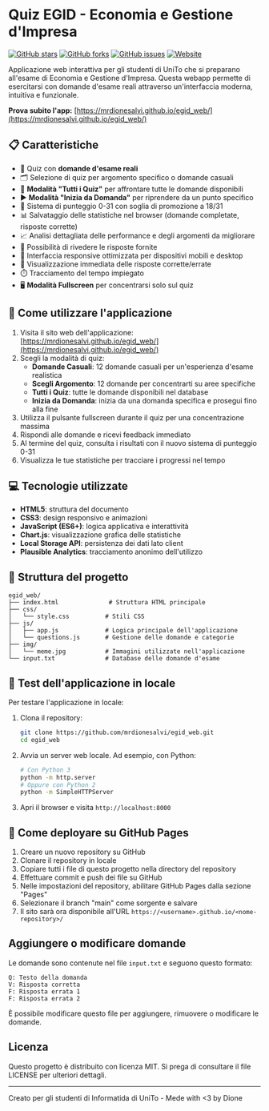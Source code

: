 # Quiz EGID - Economia e Gestione d'Impresa

[![GitHub stars](https://img.shields.io/github/stars/mrdionesalvi/egid_web)](https://github.com/mrdionesalvi/egid_web/stargazers)
[![GitHub forks](https://img.shields.io/github/forks/mrdionesalvi/egid_web)](https://github.com/mrdionesalvi/egid_web/network)
[![GitHub issues](https://img.shields.io/github/issues/mrdionesalvi/egid_web)](https://github.com/mrdionesalvi/egid_web/issues)
[![Website](https://img.shields.io/website?url=https%3A%2F%2Fmrdionesalvi.github.io%2Fegid_web%2F)](https://mrdionesalvi.github.io/egid_web/)

Applicazione web interattiva per gli studenti di UniTo che si preparano all'esame di Economia e Gestione d'Impresa. Questa webapp permette di esercitarsi con domande d'esame reali attraverso un'interfaccia moderna, intuitiva e funzionale.

**Prova subito l'app:** [https://mrdionesalvi.github.io/egid_web/](https://mrdionesalvi.github.io/egid_web/)

## 📋 Caratteristiche

- 📝 Quiz con **domande d'esame reali**
- 🗂️ Selezione di quiz per argomento specifico o domande casuali
- 🌟 **Modalità "Tutti i Quiz"** per affrontare tutte le domande disponibili
- ▶️ **Modalità "Inizia da Domanda"** per riprendere da un punto specifico
- 🎲 Sistema di punteggio 0-31 con soglia di promozione a 18/31
- 📊 Salvataggio delle statistiche nel browser (domande completate, risposte corrette)
- 📈 Analisi dettagliata delle performance e degli argomenti da migliorare
- 🔄 Possibilità di rivedere le risposte fornite
- 📱 Interfaccia responsive ottimizzata per dispositivi mobili e desktop
- 🎯 Visualizzazione immediata delle risposte corrette/errate
- ⏱️ Tracciamento del tempo impiegato
- 🖥️ **Modalità Fullscreen** per concentrarsi solo sul quiz

## 🚀 Come utilizzare l'applicazione

1. Visita il sito web dell'applicazione: [https://mrdionesalvi.github.io/egid_web/](https://mrdionesalvi.github.io/egid_web/)
2. Scegli la modalità di quiz:
   - **Domande Casuali**: 12 domande casuali per un'esperienza d'esame realistica
   - **Scegli Argomento**: 12 domande per concentrarti su aree specifiche
   - **Tutti i Quiz**: tutte le domande disponibili nel database
   - **Inizia da Domanda**: inizia da una domanda specifica e prosegui fino alla fine
3. Utilizza il pulsante fullscreen durante il quiz per una concentrazione massima
4. Rispondi alle domande e ricevi feedback immediato
5. Al termine del quiz, consulta i risultati con il nuovo sistema di punteggio 0-31
6. Visualizza le tue statistiche per tracciare i progressi nel tempo

## 💻 Tecnologie utilizzate

- **HTML5**: struttura del documento
- **CSS3**: design responsivo e animazioni
- **JavaScript (ES6+)**: logica applicativa e interattività
- **Chart.js**: visualizzazione grafica delle statistiche
- **Local Storage API**: persistenza dei dati lato client
- **Plausible Analytics**: tracciamento anonimo dell'utilizzo

## 📂 Struttura del progetto

```
egid_web/
├── index.html              # Struttura HTML principale
├── css/
│   └── style.css          # Stili CSS
├── js/
│   ├── app.js             # Logica principale dell'applicazione
│   └── questions.js       # Gestione delle domande e categorie
├── img/
│   └── meme.jpg           # Immagini utilizzate nell'applicazione
└── input.txt              # Database delle domande d'esame
```

## 🧪 Test dell'applicazione in locale

Per testare l'applicazione in locale:

1. Clona il repository:
   ```bash
   git clone https://github.com/mrdionesalvi/egid_web.git
   cd egid_web
   ```

2. Avvia un server web locale. Ad esempio, con Python:
   ```bash
   # Con Python 3
   python -m http.server
   # Oppure con Python 2
   python -m SimpleHTTPServer
   ```

3. Apri il browser e visita `http://localhost:8000`

## 🚀 Come deployare su GitHub Pages

1. Creare un nuovo repository su GitHub
2. Clonare il repository in locale
3. Copiare tutti i file di questo progetto nella directory del repository
4. Effettuare commit e push dei file su GitHub
5. Nelle impostazioni del repository, abilitare GitHub Pages dalla sezione "Pages"
6. Selezionare il branch "main" come sorgente e salvare
7. Il sito sarà ora disponibile all'URL `https://<username>.github.io/<nome-repository>/`

## Aggiungere o modificare domande

Le domande sono contenute nel file `input.txt` e seguono questo formato:

```
Q: Testo della domanda
V: Risposta corretta
F: Risposta errata 1
F: Risposta errata 2
```

È possibile modificare questo file per aggiungere, rimuovere o modificare le domande.

## Licenza

Questo progetto è distribuito con licenza MIT. Si prega di consultare il file LICENSE per ulteriori dettagli.

---

Creato per gli studenti di Informatida di UniTo - Mede with <3 by Dione
